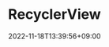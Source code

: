 ---
title: "RecyclerView"
date: 2022-11-18T13:39:56+09:00
draft: true
categories:
- Android
tags:
- Android
---